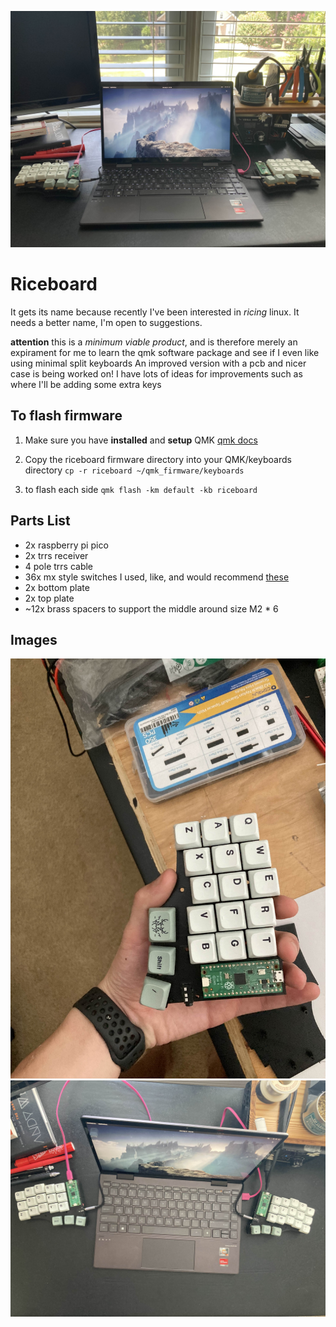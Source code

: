 ![riceboard main image](https://github.com/timmPrice/custom-keyboard/blob/main/images/laptop.png)

# Riceboard #

It gets its name because recently I've been interested in *ricing* linux. It needs a better name, I'm open to suggestions.

**attention** this is a *minimum viable product*, and is therefore merely an expirament for me to learn the qmk software package and see if I even like using minimal split keyboards
An improved version with a pcb and nicer case is being worked on! I have lots of ideas for improvements such as where I'll be adding some extra keys

## To flash firmware ##

1. Make sure you have **installed** and **setup** QMK 
        [qmk docs](https://docs.qmk.fm/cli)

2. Copy the riceboard firmware directory into your QMK/keyboards directory
        `cp -r riceboard ~/qmk_firmware/keyboards` 

3. to flash each side
        `qmk flash -km default -kb riceboard`


## Parts List ##

- 2x raspberry pi pico
- 2x trrs receiver
- 4 pole trrs cable
- 36x mx style switches I used, like, and would recommend [these](https://kineticlabs.com/switches/gateron/gateron-curry-switches)
- 2x bottom plate 
- 2x top plate
- ~12x brass spacers to support the middle around size M2 * 6 

## Images ##

![riceboard main image](https://github.com/timmPrice/custom-keyboard/blob/main/images/half_close.png)
![riceboard main image](https://github.com/timmPrice/custom-keyboard/blob/main/images/top.png)



